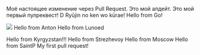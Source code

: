 Моё настоящее изменение через Pull Request.
Это мой апдейт.
Это мой первый пулреквест!
D
Ryūjin no ken wo kūrae!
Hello from Go!

![](https://komarev.com/ghpvc/?username=hexlet-components)
Hello from Anton
Hello from Lunoed

Hello from Kyrgyzstan!!!
Hello from Strezhevoy
Hello from Moscow
Hello from SaintP
My first pull request!
